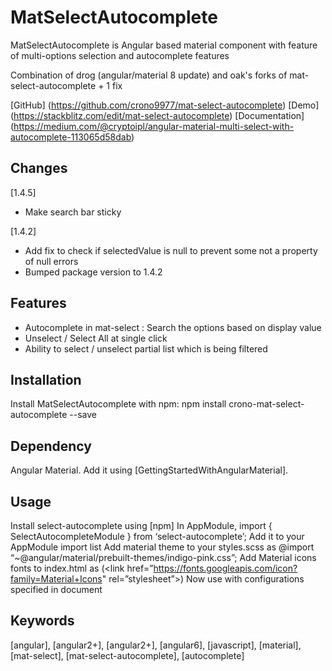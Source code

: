 # MatSelectAutocomplete

MatSelectAutocomplete is Angular based material component with feature of multi-options selection and autocomplete features

Combination of drog (angular/material 8 update) and oak's forks of mat-select-autocomplete + 1 fix

[GitHub] (https://github.com/crono9977/mat-select-autocomplete)
[Demo] (https://stackblitz.com/edit/mat-select-autocomplete)
[Documentation] (https://medium.com/@cryptoipl/angular-material-multi-select-with-autocomplete-113065d58dab)

## Changes

[1.4.5]
- Make search bar sticky

[1.4.2]
- Add fix to check if selectedValue is null to prevent some not a property of null errors
- Bumped package version to 1.4.2

## Features

<ul>
  <li> Autocomplete in mat-select : Search the options based on display value</li>
  <li> Unselect / Select All at single click</li>
  <li>  Ability to select / unselect partial list which is being filtered</li>
</ul>

## Installation
Install MatSelectAutocomplete with npm:
npm install crono-mat-select-autocomplete --save

## Dependency
Angular Material. Add it using [GettingStartedWithAngularMaterial].

## Usage
Install select-autocomplete using [npm]
In AppModule, import { SelectAutocompleteModule } from ‘select-autocomplete’;
Add it to your AppModule import list
Add material theme to your styles.scss as @import “~@angular/material/prebuilt-themes/indigo-pink.css”;
Add Material icons fonts to index.html as (<link href=”https://fonts.googleapis.com/icon?family=Material+Icons" rel=”stylesheet”>)
Now use <mat-select-autocomplete> with configurations specified in document


## Keywords
[angular], [angular2+], [angular2+], [angular6], [javascript], [material], [mat-select], [mat-select-autocomplete], [autocomplete]